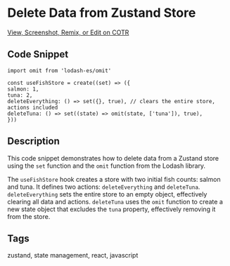 # Delete Data from Zustand Store

  [View, Screenshot, Remix, or Edit on COTR](https://cotr.dev/snippet/393)
  
  ## Code Snippet
  ```
  import omit from 'lodash-es/omit'

const useFishStore = create((set) => ({
  salmon: 1,
  tuna: 2,
  deleteEverything: () => set({}, true), // clears the entire store, actions included
  deleteTuna: () => set((state) => omit(state, ['tuna']), true),
}))
  ```
  
  ## Description
  This code snippet demonstrates how to delete data from a Zustand store using the `set` function and the `omit` function from the Lodash library.

The `useFishStore` hook creates a store with two initial fish counts: salmon and tuna. It defines two actions: `deleteEverything` and `deleteTuna`. `deleteEverything` sets the entire store to an empty object, effectively clearing all data and actions. `deleteTuna` uses the `omit` function to create a new state object that excludes the `tuna` property, effectively removing it from the store.
  
  ## Tags
  zustand, state management, react, javascript

